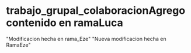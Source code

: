 # trabajo_grupal_colaboracionA g r e g o   c o n t e n i d o   e n   r a m a L u c a  
 "Modificacion hecha en rama_Eze" 
"Nueva modificacion hecha en RamaEze" 
